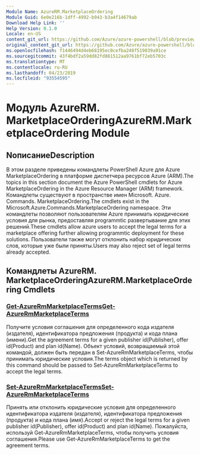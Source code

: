 ```yaml
---
Module Name: AzureRM.MarketplaceOrdering
Module Guid: 6e0e216b-1dff-4992-b943-b3a4f14679ab
Download Help Link: ''
Help Version: 0.1.0
Locale: en-US
content_git_url: https://github.com/Azure/azure-powershell/blob/preview/src/ResourceManager/MarketplaceOrdering/Commands.MarketplaceOrdering/help/AzureRM.MarketplaceOrdering.md
original_content_git_url: https://github.com/Azure/azure-powershell/blob/preview/src/ResourceManager/MarketplaceOrdering/Commands.MarketplaceOrdering/help/AzureRM.MarketplaceOrdering.md
ms.openlocfilehash: f1446494d4eb68195ec0cefba248f519039a91ce
ms.sourcegitcommit: 43f4bdf2a59dd82fd881512aa9761bf72eb5703c
ms.translationtype: MT
ms.contentlocale: ru-RU
ms.lasthandoff: 04/23/2019
ms.locfileid: "93554595"
---
```

# <span data-ttu-id="da832-101">Модуль AzureRM. MarketplaceOrdering</span><span class="sxs-lookup"><span data-stu-id="da832-101">AzureRM.MarketplaceOrdering Module</span></span>
## <span data-ttu-id="da832-102">Nописание</span><span class="sxs-lookup"><span data-stu-id="da832-102">Description</span></span>
<span data-ttu-id="da832-103">В этом разделе приведены командлеты PowerShell Azure для Azure MarketplaceOrdering в платформе диспетчера ресурсов Azure (ARM).</span><span class="sxs-lookup"><span data-stu-id="da832-103">The topics in this section document the Azure PowerShell cmdlets for Azure MarketplaceOrdering in the Azure Resource Manager (ARM) framework.</span></span> <span data-ttu-id="da832-104">Командлеты существуют в пространстве имен Microsoft. Azure. Commands. MarketplaceOrdering.</span><span class="sxs-lookup"><span data-stu-id="da832-104">The cmdlets exist in the Microsoft.Azure.Commands.MarketplaceOrdering namespace.</span></span> <span data-ttu-id="da832-105">Эти командлеты позволяют пользователям Azure принимать юридические условия для рынка, предоставляя programmtic развертывание для этих решений.</span><span class="sxs-lookup"><span data-stu-id="da832-105">These cmdlets allow azure users to accept the legal terms for a marketplace offering further allowing programmtic deployment for these solutions.</span></span> <span data-ttu-id="da832-106">Пользователи также могут отклонить набор юридических слов, которые уже были приняты.</span><span class="sxs-lookup"><span data-stu-id="da832-106">Users may also reject set of legal terms already accepted.</span></span>

## <span data-ttu-id="da832-107">Командлеты AzureRM. MarketplaceOrdering</span><span class="sxs-lookup"><span data-stu-id="da832-107">AzureRM.MarketplaceOrdering Cmdlets</span></span>
### [<span data-ttu-id="da832-108">Get-AzureRmMarketplaceTerms</span><span class="sxs-lookup"><span data-stu-id="da832-108">Get-AzureRmMarketplaceTerms</span></span>](Get-AzureRmMarketplaceTerms.md)
<span data-ttu-id="da832-109">Получите условия соглашения для определенного кода издателя (издателя), идентификатора предложения (продукта) и кода плана (имени).</span><span class="sxs-lookup"><span data-stu-id="da832-109">Get the agreement terms for a given publisher id(Publisher), offer id(Product) and plan id(Name).</span></span> <span data-ttu-id="da832-110">Объект условий, возвращаемый этой командой, должен быть передан в Set-AzureRmMarketplaceTerms, чтобы принимать юридические условия.</span><span class="sxs-lookup"><span data-stu-id="da832-110">The terms object which is returned by this command should be passed to Set-AzureRmMarketplaceTerms to accept the legal terms.</span></span>

### [<span data-ttu-id="da832-111">Set-AzureRmMarketplaceTerms</span><span class="sxs-lookup"><span data-stu-id="da832-111">Set-AzureRmMarketplaceTerms</span></span>](Set-AzureRmMarketplaceTerms.md)
<span data-ttu-id="da832-112">Принять или отклонить юридические условия для определенного идентификатора издателя (издателя), идентификатора предложения (продукта) и кода плана (имя).</span><span class="sxs-lookup"><span data-stu-id="da832-112">Accept or reject the legal terms for a given publisher id(Publisher), offer id(Product) and plan id(Name).</span></span> <span data-ttu-id="da832-113">Пожалуйста, используй Get-AzureRmMarketplaceTerms, чтобы получить условия соглашения.</span><span class="sxs-lookup"><span data-stu-id="da832-113">Please use Get-AzureRmMarketplaceTerms to get the agreement terms.</span></span>

